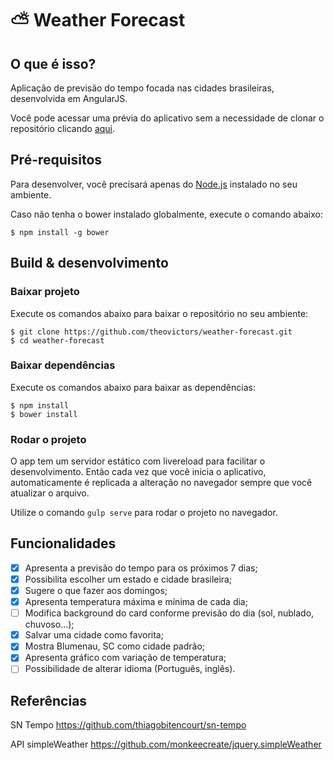 # ⛅ Weather Forecast 


## O que é isso?

Aplicação de previsão do tempo focada nas cidades brasileiras, desenvolvida em AngularJS.

Você pode acessar uma prévia do aplicativo sem a necessidade de clonar o repositório clicando [aqui](https://theovictors.github.io/weather-forecast/).


## Pré-requisitos

Para desenvolver, você precisará apenas do [Node.js](http://nodejs.org/) instalado no seu ambiente.

Caso não tenha o bower instalado globalmente, execute o comando abaixo:

    $ npm install -g bower


## Build & desenvolvimento

### Baixar projeto

Execute os comandos abaixo para baixar o repositório no seu ambiente:

    $ git clone https://github.com/theovictors/weather-forecast.git
    $ cd weather-forecast
    
### Baixar dependências

Execute os comandos abaixo para baixar as dependências:

    $ npm install
    $ bower install
    
### Rodar o projeto

O app tem um servidor estático com livereload para facilitar o desenvolvimento.
Então cada vez que você inicia o aplicativo, automaticamente é replicada a alteração no navegador sempre que você atualizar o arquivo.

Utilize o comando `gulp serve` para rodar o projeto no navegador.


## Funcionalidades

- [x] Apresenta a previsão do tempo para os próximos 7 dias;
- [x] Possibilita escolher um estado e cidade brasileira;
- [x] Sugere o que fazer aos domingos;
- [x] Apresenta temperatura máxima e mínima de cada dia;
- [ ] Modifica background do card conforme previsão do dia (sol, nublado, chuvoso...);
- [x] Salvar uma cidade como favorita;
- [x] Mostra Blumenau, SC como cidade padrão;
- [x] Apresenta gráfico com variação de temperatura;
- [ ] Possibilidade de alterar idioma (Português, inglês).

## Referências

  SN Tempo https://github.com/thiagobitencourt/sn-tempo
  
  API simpleWeather https://github.com/monkeecreate/jquery.simpleWeather
